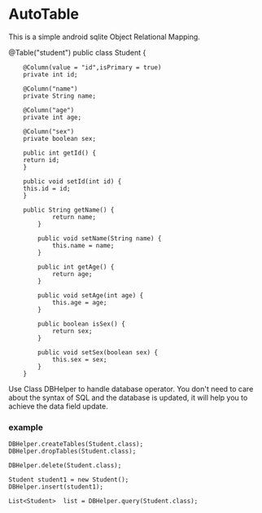 AutoTable
=========
This is a simple android sqlite Object Relational Mapping.

@Table("student")
public class Student {
            
        @Column(value = "id",isPrimary = true)
        private int id;
    
        @Column("name")
        private String name;
    
        @Column("age")
        private int age;
    
        @Column("sex")
        private boolean sex;

        public int getId() {
        return id;
        }

        public void setId(int id) {
        this.id = id;
        }

        public String getName() {
                return name;
            }
        
            public void setName(String name) {
                this.name = name;
            }
        
            public int getAge() {
                return age;
            }
        
            public void setAge(int age) {
                this.age = age;
            }
        
            public boolean isSex() {
                return sex;
            }
        
            public void setSex(boolean sex) {
                this.sex = sex;
            }
        }

Use Class DBHelper to handle database operator.
You don't need to care about the syntax of SQL and the database is updated, it will help you to achieve the data field update.

### example

    DBHelper.createTables(Student.class);
    DBHelper.dropTables(Student.class);
 
    DBHelper.delete(Student.class);
 
    Student student1 = new Student();
    DBHelper.insert(student1);
 
    List<Student>  list = DBHelper.query(Student.class);
 
